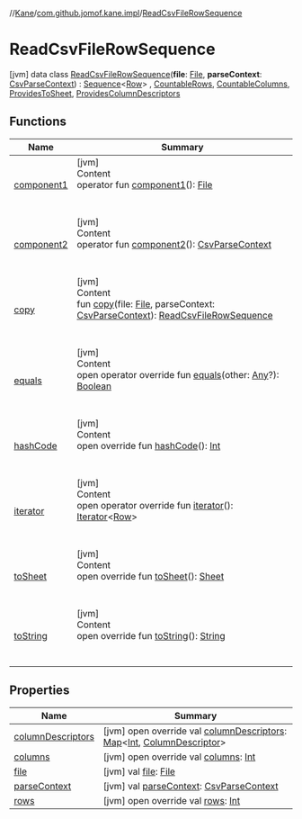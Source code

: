 //[Kane](../../index.md)/[com.github.jomof.kane.impl](../index.md)/[ReadCsvFileRowSequence](index.md)



# ReadCsvFileRowSequence  
 [jvm] data class [ReadCsvFileRowSequence](index.md)(**file**: [File](https://docs.oracle.com/javase/8/docs/api/java/io/File.html), **parseContext**: [CsvParseContext](../../com.github.jomof.kane.impl.csv/-csv-parse-context/index.md)) : [Sequence](https://kotlinlang.org/api/latest/jvm/stdlib/kotlin.sequences/-sequence/index.html)<[Row](../../com.github.jomof.kane.api/-row/index.md)> , [CountableRows](../../com.github.jomof.kane/-countable-rows/index.md), [CountableColumns](../../com.github.jomof.kane/-countable-columns/index.md), [ProvidesToSheet](../../com.github.jomof.kane/-provides-to-sheet/index.md), [ProvidesColumnDescriptors](../../com.github.jomof.kane/-provides-column-descriptors/index.md)   


## Functions  
  
|  Name|  Summary| 
|---|---|
| <a name="com.github.jomof.kane.impl/ReadCsvFileRowSequence/component1/#/PointingToDeclaration/"></a>[component1](component1.md)| <a name="com.github.jomof.kane.impl/ReadCsvFileRowSequence/component1/#/PointingToDeclaration/"></a>[jvm]  <br>Content  <br>operator fun [component1](component1.md)(): [File](https://docs.oracle.com/javase/8/docs/api/java/io/File.html)  <br><br><br>
| <a name="com.github.jomof.kane.impl/ReadCsvFileRowSequence/component2/#/PointingToDeclaration/"></a>[component2](component2.md)| <a name="com.github.jomof.kane.impl/ReadCsvFileRowSequence/component2/#/PointingToDeclaration/"></a>[jvm]  <br>Content  <br>operator fun [component2](component2.md)(): [CsvParseContext](../../com.github.jomof.kane.impl.csv/-csv-parse-context/index.md)  <br><br><br>
| <a name="com.github.jomof.kane.impl/ReadCsvFileRowSequence/copy/#java.io.File#com.github.jomof.kane.impl.csv.CsvParseContext/PointingToDeclaration/"></a>[copy](copy.md)| <a name="com.github.jomof.kane.impl/ReadCsvFileRowSequence/copy/#java.io.File#com.github.jomof.kane.impl.csv.CsvParseContext/PointingToDeclaration/"></a>[jvm]  <br>Content  <br>fun [copy](copy.md)(file: [File](https://docs.oracle.com/javase/8/docs/api/java/io/File.html), parseContext: [CsvParseContext](../../com.github.jomof.kane.impl.csv/-csv-parse-context/index.md)): [ReadCsvFileRowSequence](index.md)  <br><br><br>
| <a name="kotlin/Any/equals/#kotlin.Any?/PointingToDeclaration/"></a>[equals](../../com.github.jomof.kane.impl.visitor/-difference-visitor/index.md#%5Bkotlin%2FAny%2Fequals%2F%23kotlin.Any%3F%2FPointingToDeclaration%2F%5D%2FFunctions%2F-1422180844)| <a name="kotlin/Any/equals/#kotlin.Any?/PointingToDeclaration/"></a>[jvm]  <br>Content  <br>open operator override fun [equals](../../com.github.jomof.kane.impl.visitor/-difference-visitor/index.md#%5Bkotlin%2FAny%2Fequals%2F%23kotlin.Any%3F%2FPointingToDeclaration%2F%5D%2FFunctions%2F-1422180844)(other: [Any](https://kotlinlang.org/api/latest/jvm/stdlib/kotlin/-any/index.html)?): [Boolean](https://kotlinlang.org/api/latest/jvm/stdlib/kotlin/-boolean/index.html)  <br><br><br>
| <a name="kotlin/Any/hashCode/#/PointingToDeclaration/"></a>[hashCode](../../com.github.jomof.kane.impl.visitor/-difference-visitor/index.md#%5Bkotlin%2FAny%2FhashCode%2F%23%2FPointingToDeclaration%2F%5D%2FFunctions%2F-1422180844)| <a name="kotlin/Any/hashCode/#/PointingToDeclaration/"></a>[jvm]  <br>Content  <br>open override fun [hashCode](../../com.github.jomof.kane.impl.visitor/-difference-visitor/index.md#%5Bkotlin%2FAny%2FhashCode%2F%23%2FPointingToDeclaration%2F%5D%2FFunctions%2F-1422180844)(): [Int](https://kotlinlang.org/api/latest/jvm/stdlib/kotlin/-int/index.html)  <br><br><br>
| <a name="com.github.jomof.kane.impl/ReadCsvFileRowSequence/iterator/#/PointingToDeclaration/"></a>[iterator](iterator.md)| <a name="com.github.jomof.kane.impl/ReadCsvFileRowSequence/iterator/#/PointingToDeclaration/"></a>[jvm]  <br>Content  <br>open operator override fun [iterator](iterator.md)(): [Iterator](https://kotlinlang.org/api/latest/jvm/stdlib/kotlin.collections/-iterator/index.html)<[Row](../../com.github.jomof.kane.api/-row/index.md)>  <br><br><br>
| <a name="com.github.jomof.kane.impl/ReadCsvFileRowSequence/toSheet/#/PointingToDeclaration/"></a>[toSheet](to-sheet.md)| <a name="com.github.jomof.kane.impl/ReadCsvFileRowSequence/toSheet/#/PointingToDeclaration/"></a>[jvm]  <br>Content  <br>open override fun [toSheet](to-sheet.md)(): [Sheet](../../com.github.jomof.kane.impl.sheet/-sheet/index.md)  <br><br><br>
| <a name="com.github.jomof.kane.impl/ReadCsvFileRowSequence/toString/#/PointingToDeclaration/"></a>[toString](to-string.md)| <a name="com.github.jomof.kane.impl/ReadCsvFileRowSequence/toString/#/PointingToDeclaration/"></a>[jvm]  <br>Content  <br>open override fun [toString](to-string.md)(): [String](https://kotlinlang.org/api/latest/jvm/stdlib/kotlin/-string/index.html)  <br><br><br>


## Properties  
  
|  Name|  Summary| 
|---|---|
| <a name="com.github.jomof.kane.impl/ReadCsvFileRowSequence/columnDescriptors/#/PointingToDeclaration/"></a>[columnDescriptors](column-descriptors.md)| <a name="com.github.jomof.kane.impl/ReadCsvFileRowSequence/columnDescriptors/#/PointingToDeclaration/"></a> [jvm] open override val [columnDescriptors](column-descriptors.md): [Map](https://kotlinlang.org/api/latest/jvm/stdlib/kotlin.collections/-map/index.html)<[Int](https://kotlinlang.org/api/latest/jvm/stdlib/kotlin/-int/index.html), [ColumnDescriptor](../../com.github.jomof.kane.impl.sheet/-column-descriptor/index.md)>   <br>
| <a name="com.github.jomof.kane.impl/ReadCsvFileRowSequence/columns/#/PointingToDeclaration/"></a>[columns](columns.md)| <a name="com.github.jomof.kane.impl/ReadCsvFileRowSequence/columns/#/PointingToDeclaration/"></a> [jvm] open override val [columns](columns.md): [Int](https://kotlinlang.org/api/latest/jvm/stdlib/kotlin/-int/index.html)   <br>
| <a name="com.github.jomof.kane.impl/ReadCsvFileRowSequence/file/#/PointingToDeclaration/"></a>[file](file.md)| <a name="com.github.jomof.kane.impl/ReadCsvFileRowSequence/file/#/PointingToDeclaration/"></a> [jvm] val [file](file.md): [File](https://docs.oracle.com/javase/8/docs/api/java/io/File.html)   <br>
| <a name="com.github.jomof.kane.impl/ReadCsvFileRowSequence/parseContext/#/PointingToDeclaration/"></a>[parseContext](parse-context.md)| <a name="com.github.jomof.kane.impl/ReadCsvFileRowSequence/parseContext/#/PointingToDeclaration/"></a> [jvm] val [parseContext](parse-context.md): [CsvParseContext](../../com.github.jomof.kane.impl.csv/-csv-parse-context/index.md)   <br>
| <a name="com.github.jomof.kane.impl/ReadCsvFileRowSequence/rows/#/PointingToDeclaration/"></a>[rows](rows.md)| <a name="com.github.jomof.kane.impl/ReadCsvFileRowSequence/rows/#/PointingToDeclaration/"></a> [jvm] open override val [rows](rows.md): [Int](https://kotlinlang.org/api/latest/jvm/stdlib/kotlin/-int/index.html)   <br>

